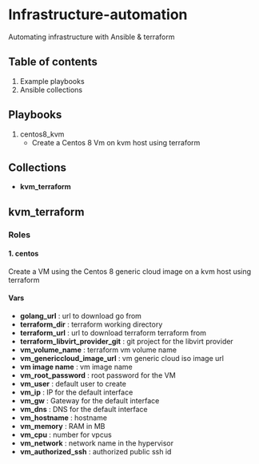 # Infrastructure-automation
 Automating infrastructure with Ansible & terraform
## Table of contents
1. Example playbooks
2. Ansible collections

## Playbooks
1. centos8_kvm
    - Create a Centos 8 Vm on kvm host using terraform
## Collections
 - **kvm_terraform**
## kvm_terraform
### Roles
####    1. **centos**
Create a VM using the Centos 8 generic cloud image on a kvm host using terraform  
#### Vars
- **golang_url** : url to download go from
- **terraform_dir** : terraform working directory
- **terraform_url** : url to download terraform terraform from
- **terraform_libvirt_provider_git** : git project for the libvirt provider
- **vm_volume_name** : terraform vm volume name
- **vm_genericcloud_image_url** : vm generic cloud iso image url
- **vm image name** : vm image name
- **vm_root_password** : root password for the VM
- **vm_user** : default user to create
- **vm_ip** : IP for the default interface
- **vm_gw** : Gateway for the default interface
- **vm_dns** : DNS for the default interface
- **vm_hostname** : hostname
- **vm_memory** : RAM in MB
- **vm_cpu** : number for vpcus
- **vm_network** : network name in the hypervisor
- **vm_authorized_ssh** : authorized public ssh id

